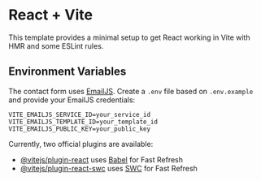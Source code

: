 # React + Vite

This template provides a minimal setup to get React working in Vite with HMR and some ESLint rules.

## Environment Variables

The contact form uses [EmailJS](https://www.emailjs.com/). Create a `.env` file based on `.env.example` and provide your EmailJS credentials:

```
VITE_EMAILJS_SERVICE_ID=your_service_id
VITE_EMAILJS_TEMPLATE_ID=your_template_id
VITE_EMAILJS_PUBLIC_KEY=your_public_key
```

Currently, two official plugins are available:

- [@vitejs/plugin-react](https://github.com/vitejs/vite-plugin-react/blob/main/packages/plugin-react/README.md) uses [Babel](https://babeljs.io/) for Fast Refresh
- [@vitejs/plugin-react-swc](https://github.com/vitejs/vite-plugin-react-swc) uses [SWC](https://swc.rs/) for Fast Refresh

